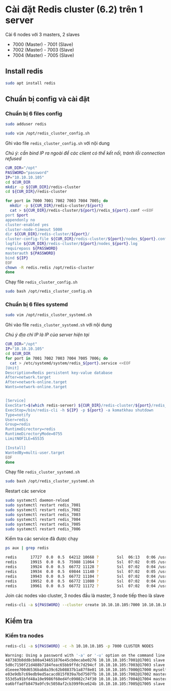 # Cài đặt Redis cluster (6.2) trên 1 server

Cài 6 nodes với 3 masters, 2 slaves

- 7000 (Master) - 7001 (Slave)
- 7002 (Master) - 7003 (Slave)
- 7004 (Master) - 7005 (Slave)

## Install redis

```bash
sudo apt install redis
```

## Chuẩn bị config và cài đặt

### Chuẩn bị 6 files config

```bash
sudo adduser redis
```

```bash
sudo vim /opt/redis_cluster_config.sh
```

Ghi vào file `redis_cluster_config.sh` với nội dung 

*Chú ý: cần bind IP ra ngoài để các client có thể kết nối, tránh lỗi connection refused*

```bash
CUR_DIR="/opt"
PASSWORD="password"
IP="10.10.10.105"
cd $CUR_DIR
mkdir -p ${CUR_DIR}/redis-cluster
cd ${CUR_DIR}/redis-cluster

for port in 7000 7001 7002 7003 7004 7005; do
  mkdir -p ${CUR_DIR}/redis-cluster/${port}
  cat > ${CUR_DIR}/redis-cluster/${port}/redis_${port}.conf <<EOF
port $port
appendonly no
cluster-enabled yes
cluster-node-timeout 5000
dir ${CUR_DIR}/redis-cluster/${port}/
cluster-config-file ${CUR_DIR}/redis-cluster/${port}/nodes_${port}.conf
logfile ${CUR_DIR}/redis-cluster/${port}/nodes_${port}.log
requirepass ${PASSWORD}
masterauth ${PASSWORD}
bind ${IP}
EOF
chown -R redis.redis /opt/redis-cluster
done
```

Chạy file `redis_cluster_config.sh`

```bash
sudo bash /opt/redis_cluster_config.sh
```

### Chuẩn bị 6 files systemd

```bash
sudo vim /opt/redis_cluster_systemd.sh
```

Ghi vào file `redis_cluster_systemd.sh` với nội dung 

*Chú ý địa chỉ IP là IP của server hiện tại*

```bash
CUR_DIR="/opt"
IP="10.10.10.105"
cd $CUR_DIR
for port in 7001 7002 7003 7004 7005 7006; do
  cat > /etc/systemd/system/redis_${port}.service <<EOF
[Unit]
Description=Redis persistent key-value database
After=network.target
After=network-online.target
Wants=network-online.target


[Service]
ExecStart=$(which redis-server) ${CUR_DIR}/redis-cluster/${port}/redis_${port}.conf --supervised systemd
ExecStop=/bin/redis-cli -h ${IP} -p ${port} -a komatkhau shutdown
Type=notify
User=redis
Group=redis
RuntimeDirectory=redis
RuntimeDirectoryMode=0755
LimitNOFILE=65535

[Install]
WantedBy=multi-user.target
EOF
done
```

Chạy file `redis_cluster_systemd.sh`

```bash
sudo bash /opt/redis_cluster_systemd.sh
```

Restart các service

```bash
sudo systemctl daemon-reload
sudo systemctl restart redis_7001
sudo systemctl restart redis_7002
sudo systemctl restart redis_7003
sudo systemctl restart redis_7004
sudo systemctl restart redis_7005
sudo systemctl restart redis_7006
```

Kiểm tra các service đã được chạy 

```bash
ps aux | grep redis

redis      17727  0.0  0.5  64212 10668 ?        Ssl  06:13   0:06 /usr/bin/redis-server 127.0.0.1:6379
redis      19915  0.0  0.5  75988 11064 ?        Ssl  07:02   0:05 /usr/bin/redis-server 10.10.10.105:7000 [cluster]
redis      19924  0.0  0.5  66772 11128 ?        Ssl  07:02   0:04 /usr/bin/redis-server 10.10.10.105:7001 [cluster]
redis      19934  0.0  0.5  69844 11140 ?        Ssl  07:02   0:05 /usr/bin/redis-server 10.10.10.105:7002 [cluster]
redis      19943  0.0  0.5  66772 11104 ?        Ssl  07:02   0:04 /usr/bin/redis-server 10.10.10.105:7003 [cluster]
redis      19952  0.0  0.5  66772 11080 ?        Ssl  07:02   0:04 /usr/bin/redis-server 10.10.10.105:7004 [cluster]
redis      19961  0.0  0.5  66772 11172 ?        Ssl  07:02   0:04 /usr/bin/redis-server 10.10.10.105:7005 [cluster]
```

Join các nodes vào cluster, 3 nodes đầu là master, 3 node tiếp theo là slave

```bash
redis-cli -a ${PASSWORD} --cluster create 10.10.10.105:7000 10.10.10.105:7002 10.10.10.105:7004 10.10.10.105:7001 10.10.10.105:7003 10.10.10.105:7005 --cluster-replicas 1
```

## Kiểm tra 

### Kiểm tra nodes

```bash
redis-cli -a ${PASSWORD} -c -h 10.10.10.105 -p 7000 CLUSTER NODES

Warning: Using a password with '-a' or '-u' option on the command line interface may not be safe.
487383b8dd8cb80a434651876e45cb0ecabe0276 10.10.10.105:7001@17001 slave d1eeee700d6536bab8a39c62b08837b1a87f8e01 0 1687249003582 1 connected
5d0c7150f21d488b7184feac65bb9ffdc7d294cf 10.10.10.105:7003@17003 slave e03e9db7c69edb9ed5acacd815f039a7bd7507fb 0 1687249002980 2 connected
d1eeee700d6536bab8a39c62b08837b1a87f8e01 10.10.10.105:7000@17000 myself,master - 0 1687249002000 1 connected 0-5460
e03e9db7c69edb9ed5acacd815f039a7bd7507fb 10.10.10.105:7002@17002 master - 0 1687249002000 2 connected 5461-10922
553d5a91bfd48a10e9986f60ed4fc09082c74f30 10.10.10.105:7004@17004 master - 0 1687249002580 3 connected 10923-16383
ea6bffadfb8479a9fc9c5050af2cb399f0ce624b 10.10.10.105:7005@17005 slave 553d5a91bfd48a10e9986f60ed4fc09082c74f30 0 1687249003000 3 connected
```